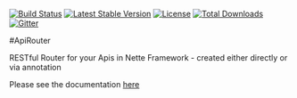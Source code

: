 [![Build Status](https://travis-ci.org/ublaboo/api-router.svg?branch=master)](https://travis-ci.org/ublaboo/api-router)
[![Latest Stable Version](https://poser.pugx.org/ublaboo/api-router/v/stable)](https://packagist.org/packages/ublaboo/api-router)
[![License](https://poser.pugx.org/ublaboo/api-router/license)](https://packagist.org/packages/ublaboo/api-router)
[![Total Downloads](https://poser.pugx.org/ublaboo/api-router/downloads)](https://packagist.org/packages/ublaboo/api-router)
[![Gitter](https://img.shields.io/gitter/room/nwjs/nw.js.svg)](https://gitter.im/ublaboo/help)

#ApiRouter

RESTful Router for your Apis in Nette Framework - created either directly or via annotation

Please see the documentation [here](http://ublaboo.paveljanda.com/api-router/)
